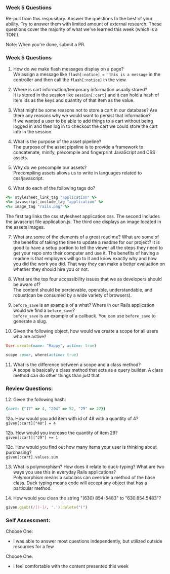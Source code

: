 ### Week 5 Questions

Re-pull from this respository. Answer the questions to the best of your ability. Try to answer them with limited amount of external research. These questions cover the majority of what we've learned this week (which is a TON!). 

Note: When you're done, submit a PR. 

### Week 5 Questions
1. How do we make flash messages display on a page?  
We assign a message like `flash[:notice] = 'this is a message` in the controller and then call the `flash[:notice]` in the view. 

2. Where is cart information/temporary information usually stored?  
It is stored in the session like `session[:cart]` and it can hold a hash of item ids as the keys and quantity of that item as the value. 

3. What might be some reasons not to store a cart in our database? Are there any reasons why we would want to persist that information?  
If we wanted a user to be able to add things to a cart without being logged in and then log in to checkout the cart we could store the cart info in the session.  

4. What is the purpose of the asset pipeline?  
The purpose of the asset pipeline is to provide a framework to concatenate, minify, precompile and fingerprint JavaScript and CSS assets.

5. Why do we precompile our assets?  
Precompiling assets allows us to write in languages related to css/javascript.  

6. What do each of the following tags do?

```ruby 
<%= stylesheet_link_tag "application" %>
<%= javascript_include_tag "application" %>
<%= image_tag "rails.png" %>
```  
The first tag links the css stylesheet application.css. The second includes the javascript file application.js. The third one displays an image located in the assets images.  

7. What are some of the elements of a great read me? What are some of the benefits of taking the time to update a readme for our project?  It is good to have a setup portion to tell the viewer all the steps they need to get your repo onto their computer and use it. The benefits of having a readme is that employers will go to it and know exactly why and how you did the work you did. That way they can make a better evaluation on whether they should hire you or not.  

8. What are the top four accessibility issues that we as developers should be aware of?  
The content should be percievable, operable, understandable, and robust(can be consumed by a wide variety of browsers).  

9. `before_save` is an example of a what? Where in our Rails application would we find a `before_save`?  
`before_save` is an example of a callback. You can use `before_save` to generate a slug.  

10. Given the following object, how would we create a scope for all users who are active?

```ruby 
User.create(name: "Happy", active: true)
``` 
```ruby
scope :user, where(active: true)
```

11. What is the difference between a scope and a class method?  
A scope is basically a class method that acts as a query builder. A class method can do other things than just that. 


### Review Questions:  
12. Given the following hash:  

```ruby
{cart: {"17" => 4, "204" => 52, "29" => 22}}
```  

  12a. How would you add item with id of 48 with a quantity of 4?  
  `given[:cart]["48"] = 4`  
  
  12b. How would you increase the quantity of item 29?  
  `given[:cart]["29"] += 1`  
  
  12c. How would you find out how many items your user is thinking about purchasing?  
  `given[:cart].values.sum`  
  
13. What is polymorphism? How does it relate to duck-typing? What are two ways you use this in everyday Rails applications?  
Polymorphism means a subclass can override a method of the base class. Duck typing means code will accept any object that has a particular method.  

14. How would you clean the string "(630) 854-5483" to "630.854.5483"?  
```ruby
given.gsub!(/[)-]/, '.').delete("(")  
```


### Self Assessment:
Choose One:
* I was able to answer most questions independently, but utilized outside resources for a few

Choose One:
* I feel comfortable with the content presented this week
